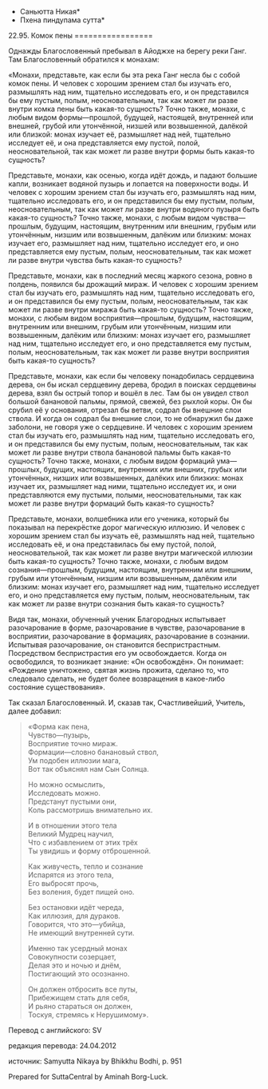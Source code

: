 * Саньютта Никая*
* Пхена пиндупама сутта*

22\.95\. Комок пены
\=\=\=\=\=\=\=\=\=\=\=\=\=\=\=\=\=

Однажды Благословенный пребывал в Айоджхе на берегу реки Ганг\. Там Благословенный обратился к монахам:

«Монахи, представьте, как если бы эта река Ганг несла бы с собой комок пены\. И человек с хорошим зрением стал бы изучать его, размышлять над ним, тщательно исследовать его, и он представился бы ему пустым, полым, неосновательным, так как может ли разве внутри комка пены быть какая\-то сущность? Точно также, монахи, с любым видом формы—прошлой, будущей, настоящей, внутренней или внешней, грубой или утончённой, низшей или возвышенной, далёкой или близкой: монах изучает её, размышляет над ней, тщательно исследует её, и она представляется ему пустой, полой, неосновательной, так как может ли разве внутри формы быть какая\-то сущность?

Представьте, монахи, как осенью, когда идёт дождь, и падают большие капли, возникает водяной пузырь и лопается на поверхности воды\. И человек с хорошим зрением стал бы изучать его, размышлять над ним, тщательно исследовать его, и он представился бы ему пустым, полым, неосновательным, так как может ли разве внутри водяного пузыря быть какая\-то сущность? Точно также, монахи, с любым видом чувства—прошлым, будущим, настоящим, внутренним или внешним, грубым или утончённым, низшим или возвышенным, далёким или близким: монах изучает его, размышляет над ним, тщательно исследует его, и оно представляется ему пустым, полым, неосновательным, так как может ли разве внутри чувства быть какая\-то сущность?

Представьте, монахи, как в последний месяц жаркого сезона, ровно в полдень, появился бы дрожащий мираж\. И человек с хорошим зрением стал бы изучать его, размышлять над ним, тщательно исследовать его, и он представился бы ему пустым, полым, неосновательным, так как может ли разве внутри миража быть какая\-то сущность? Точно также, монахи, с любым видом восприятия—прошлым, будущим, настоящим, внутренним или внешним, грубым или утончённым, низшим или возвышенным, далёким или близким: монах изучает его, размышляет над ним, тщательно исследует его, и оно представляется ему пустым, полым, неосновательным, так как может ли разве внутри восприятия быть какая\-то сущность?

Представьте, монахи, как если бы человеку понадобилась сердцевина дерева, он бы искал сердцевину дерева, бродил в поисках сердцевины дерева, взял бы острый топор и вошёл в лес\. Там бы он увидел ствол большой банановой пальмы, прямой, свежей, без рыхлой коры\. Он бы срубил её у основания, отрезал бы ветви, содрал бы внешние слои ствола\. И когда он содрал бы внешние слои, то не обнаружил бы даже заболони, не говоря уже о сердцевине\. И человек с хорошим зрением стал бы изучать его, размышлять над ним, тщательно исследовать его, и он представился бы ему пустым, полым, неосновательным, так как может ли разве внутри ствола банановой пальмы быть какая\-то сущность? Точно также, монахи, с любым видом формаций ума—прошлых, будущих, настоящих, внутренних или внешних, грубых или утончённых, низших или возвышенных, далёких или близких: монах изучает их, размышляет над ними, тщательно исследует их, и они представляются ему пустыми, полыми, неосновательными, так как может ли разве внутри формаций быть какая\-то сущность?

Представьте, монахи, волшебника или его ученика, который бы показывал на перекрёстке дорог магическую иллюзию\. И человек с хорошим зрением стал бы изучать её, размышлять над ней, тщательно исследовать её, и она представилась бы ему пустой, полой, неосновательной, так как может ли разве внутри магической иллюзии быть какая\-то сущность? Точно также, монахи, с любым видом сознания—прошлым, будущим, настоящим, внутренним или внешним, грубым или утончённым, низшим или возвышенным, далёким или близким: монах изучает его, размышляет над ним, тщательно исследует его, и оно представляется ему пустым, полым, неосновательным, так как может ли разве внутри сознания быть какая\-то сущность?

Видя так, монахи, обученный ученик Благородных испытывает разочарование в форме, разочарование в чувстве, разочарование в восприятии, разочарование в формациях, разочарование в сознании\. Испытывая разочарование, он становится беспристрастным\. Посредством беспристрастия его ум освобождается\. Когда он освободился, то возникает знание: «Он освобождён»\. Он понимает: «Рождение уничтожено, святая жизнь прожита, сделано то, что следовало сделать, не будет более возвращения в какое\-либо состояние существования»\.

Так сказал Благословенный\. И, сказав так, Счастливейший, Учитель, далее добавил:

> «Форма как пена,  
> Чувство—пузырь,  
> Восприятие точно мираж\.  
> Формации—словно банановый ствол,  
> Ум подобен иллюзии мага,  
> Вот так объяснял нам Сын Солнца\.  
>   
> Но можно осмыслить,  
> Исследовать можно\.  
> Предстанут пустыми они,  
> Коль рассмотришь внимательно их\.  
>   
> И в отношении этого тела  
> Великий Мудрец научил,  
> Что с избавлением от этих трёх  
> Ты увидишь и форму отброшенной\.  
>   
> Как живучесть, тепло и сознание  
> Испарятся из этого тела,  
> Его выбросят прочь,  
> Без воления, будет пищей оно\.  
>   
> Без остановки идёт череда,  
> Как иллюзия, для дураков\.  
> Говорится, что это—убийца,  
> Не имеющий внутренней сути\.  
>   
> Именно так усердный монах  
> Совокупности созерцает,  
> Делая это и ночью и днём,  
> Постигающий это осознанно\.  
>   
> Он должен отбросить все путы,  
> Прибежищем стать для себя,  
> И рьяно стараться он должен,  
> Тоскуя, стремясь к Нерушимому»\.

Перевод с английского: SV

редакция перевода: 24\.04\.2012

источник: Samyutta Nikaya by Bhikkhu Bodhi, p\. 951

Prepared for SuttaCentral by Aminah Borg\-Luck\.